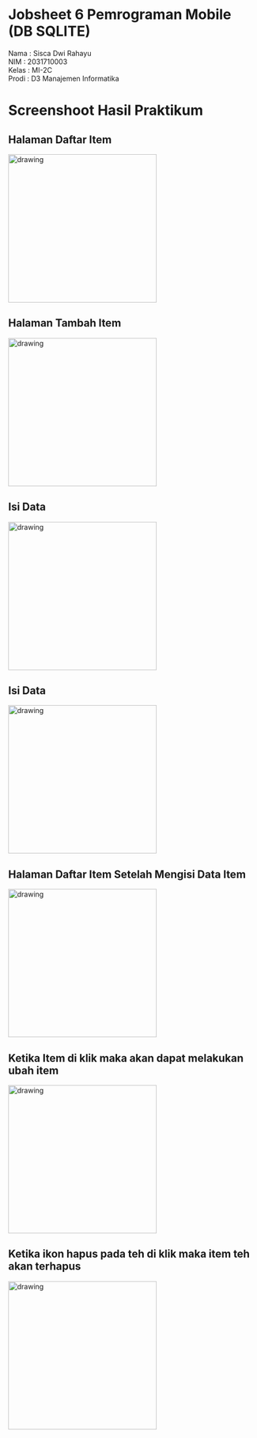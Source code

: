 # Jobsheet 6 Pemrograman Mobile (DB SQLITE)

Nama : Sisca Dwi Rahayu <br/>
NIM : 2031710003 <br/>
Kelas : MI-2C <br/>
Prodi : D3 Manajemen Informatika <br/>

# Screenshoot Hasil Praktikum
## Halaman Daftar Item
<img src="img/h1.jpg" alt="drawing" width="300"/>

## Halaman Tambah Item
<img src="img/h2.jpg" alt="drawing" width="300"/>

## Isi Data
<img src="img/h3.jpg" alt="drawing" width="300"/>

## Isi Data
<img src="img/h4.jpg" alt="drawing" width="300"/>

## Halaman Daftar Item Setelah Mengisi Data Item
<img src="img/h5.jpg" alt="drawing" width="300"/>

## Ketika Item di klik maka akan dapat melakukan ubah item
<img src="img/h6.jpg" alt="drawing" width="300"/>

## Ketika ikon hapus pada teh di klik maka item teh akan terhapus
<img src="img/h7.jpg" alt="drawing" width="300"/>